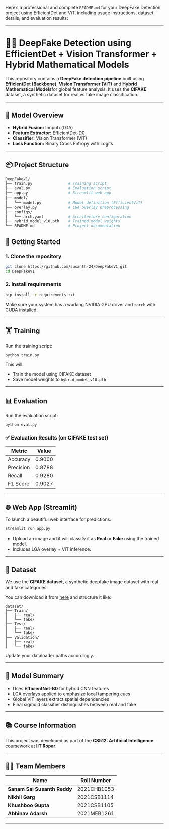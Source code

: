 Here’s a professional and complete `README.md` for your DeepFake Detection project using EfficientDet and ViT, including usage instructions, dataset details, and evaluation results:

---

# 🕵️‍♂️ DeepFake Detection using EfficientDet + Vision Transformer + Hybrid Mathematical Models

This repository contains a **DeepFake detection pipeline** built using **EfficientDet (Backbone)**,  **Vision Transformer (ViT)**  and **Hybrid Mathematical Models**for global feature analysis. It uses the **CIFAKE** dataset, a synthetic dataset for real vs fake image classification.

---

## 🧠 Model Overview

- **Hybrid Fusion:** Innput+(LGA)
- **Feature Extractor:** EfficientDet-D0
- **Classifier:** Vision Transformer (ViT)
- **Loss Function:** Binary Cross Entropy with Logits

---

## 📦 Project Structure

```bash
DeepFakeV1/
├── train.py                # Training script
├── eval.py                 # Evaluation script
├── app.py                  # Streamlit web app
├── model/
│   └── model.py            # Model definition (EfficientViT)
├── overlay.py              # LGA overlay preprocessing
├── configs/
│   └── arch.yaml           # Architecture configuration
├── hybrid_model_v10.pth    # Trained model weights
└── README.md               # Project documentation
```


## 🚀 Getting Started

### 1. Clone the repository

```bash
git clone https://github.com/susanth-24/DeepFakeV1.git
cd DeepFakeV1
````

### 2. Install requirements

```bash
pip install -r requirements.txt
```

Make sure your system has a working NVIDIA GPU driver and `torch` with CUDA installed.

---

## 🏋️ Training

Run the training script:

```bash
python train.py
```

This will:

* Train the model using CIFAKE dataset
* Save model weights to `hybrid_model_v10.pth`

---

## 📊 Evaluation

Run the evaluation script:

```bash
python eval.py
```

### ✅ Evaluation Results (on CIFAKE test set)

| Metric    | Value  |
| --------- | ------ |
| Accuracy  | 0.9000 |
| Precision | 0.8788 |
| Recall    | 0.9280 |
| F1 Score  | 0.9027 |

---

## 🌐 Web App (Streamlit)

To launch a beautiful web interface for predictions:

```bash
streamlit run app.py
```

* Upload an image and it will classify it as **Real** or **Fake** using the trained model.
* Includes LGA overlay + ViT inference.

---

## 📁 Dataset

We use the **CIFAKE dataset**, a synthetic deepfake image dataset with real and fake categories.

You can download it from [here](https://github.com/peterwang512/CIFAKE) and structure it like:

```
dataset/
├── Train/
│   ├── real/
│   └── fake/
├── Test/
│   ├── real/
│   └── fake/
├── Validation/
│   ├── real/
│   └── fake/
```

Update your dataloader paths accordingly.

---

## 🧪 Model Summary

* Uses **EfficientNet-B0** for hybrid CNN features
* LGA overlays applied to emphasize local tampering cues
* Global ViT layers extract spatial dependencies
* Final sigmoid classifier distinguishes between real and fake



---

## 📚 Course Information

This project was developed as part of the **CS512: Artificial Intelligence** coursework at **IIT Ropar**.

---

## 👨‍💻 Team Members

| Name                       | Roll Number     |
|----------------------------|-----------------|
| **Sanam Sai Susanth Reddy** | 2021CHB1053     |
| **Nikhil Garg**             | 2021CSB1114     |
| **Khushboo Gupta**          | 2021CSB1105     |
| **Abhinav Adarsh**          | 2021MEB1261     |

---

